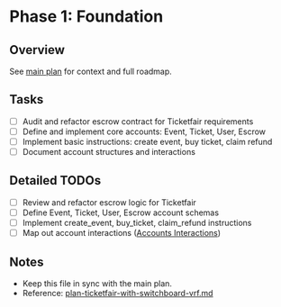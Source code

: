 # Phase 1: Foundation

## Overview
See [main plan](../docs/plan-ticketfair-with-switchboard-vrf.md) for context and full roadmap.

## Tasks
- [ ] Audit and refactor escrow contract for Ticketfair requirements
- [ ] Define and implement core accounts: Event, Ticket, User, Escrow
- [ ] Implement basic instructions: create event, buy ticket, claim refund
- [ ] Document account structures and interactions

## Detailed TODOs
- [ ] Review and refactor escrow logic for Ticketfair
- [ ] Define Event, Ticket, User, Escrow account schemas
- [ ] Implement create_event, buy_ticket, claim_refund instructions
- [ ] Map out account interactions ([Accounts Interactions](../Ticketfair%20-%20Accounts%20Interactions.md))

## Notes
- Keep this file in sync with the main plan.
- Reference: [plan-ticketfair-with-switchboard-vrf.md](../docs/plan-ticketfair-with-switchboard-vrf.md) 